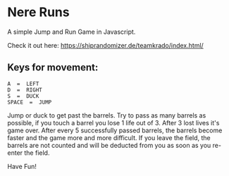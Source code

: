 # Nere Runs

A simple Jump and Run Game in Javascript.

Check it out here:
<https://shiprandomizer.de/teamkrado/index.html/>

## Keys for movement: 
    A  =  LEFT
    D  =  RIGHT
    S  =  DUCK
    SPACE  =  JUMP
Jump or duck to get past the barrels.
Try to pass as many barrels as possible, if you touch a barrel you lose 1 life out of 3.
After 3 lost lives it's game over.
After every 5 successfully passed barrels, the barrels become faster and the game more and more difficult.
If you leave the field, the barrels are not counted and will be deducted from you as soon as you re-enter the field.

Have Fun!
